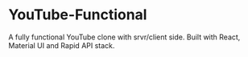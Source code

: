 # YouTube-Functional
A fully functional YouTube clone with srvr/client side. Built with React, Material UI and Rapid API stack.
